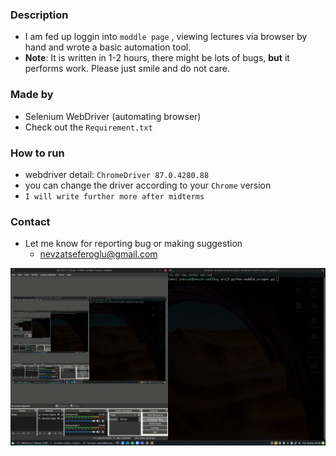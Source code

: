 
### Description
- I am fed up loggin into ```moddle page``` , viewing lectures via browser by hand and wrote a basic automation tool.
- **Note**: It is written in 1-2 hours, there might be lots of bugs, **but** it performs work. Please just smile and do not care.

### Made by
- Selenium WebDriver (automating browser)
- Check out the ```Requirement.txt```

### How to run
- webdriver detail: ```ChromeDriver 87.0.4280.88```
- you can change the driver according to your ```Chrome``` version
- ```I will write further more after midterms```

### Contact
- Let me know for reporting bug or making suggestion
    - nevzatseferoglu@gmail.com


![view](media/view.gif)


